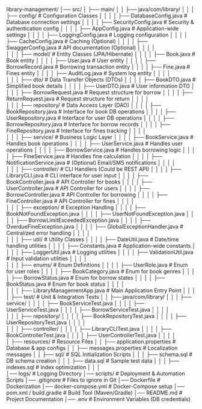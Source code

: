 library-management/
│── src/
│   ├── main/
│   │   ├── java/com/library/
│   │   │   ├── config/                   # Configuration Classes
│   │   │   │   ├── DatabaseConfig.java   # Database connection settings
│   │   │   │   ├── SecurityConfig.java   # Security & authentication config
│   │   │   │   ├── AppConfig.java        # Application-wide settings
│   │   │   │   ├── LoggingConfig.java    # Logging configuration
│   │   │   │   ├── CacheConfig.java      # Caching (Optional)
│   │   │   │   ├── SwaggerConfig.java    # API documentation (Optional)
│   │   │   │   
│   │   │   ├── model/                    # Entity Classes (JPA/Hibernate)
│   │   │   │   ├── Book.java             # Book entity
│   │   │   │   ├── User.java             # User entity
│   │   │   │   ├── BorrowRecord.java     # Borrowing transaction entity
│   │   │   │   ├── Fine.java             # Fines entity
│   │   │   │   ├── AuditLog.java         # System log entity
│   │   │   │   
│   │   │   ├── dto/                      # Data Transfer Objects (DTOs)
│   │   │   │   ├── BookDTO.java          # Simplified book details
│   │   │   │   ├── UserDTO.java          # User information DTO
│   │   │   │   ├── BorrowRequest.java    # Request structure for borrow
│   │   │   │   ├── ReturnRequest.java    # Request structure for return
│   │   │   │   
│   │   │   ├── repository/                # Data Access Layer (DAO)
│   │   │   │   ├── BookRepository.java    # Interface for book DB operations
│   │   │   │   ├── UserRepository.java    # Interface for user DB operations
│   │   │   │   ├── BorrowRepository.java  # Interface for borrow records
│   │   │   │   ├── FineRepository.java    # Interface for fines tracking
│   │   │   │   
│   │   │   ├── service/                   # Business Logic Layer
│   │   │   │   ├── BookService.java       # Handles book operations
│   │   │   │   ├── UserService.java       # Handles user operations
│   │   │   │   ├── BorrowService.java     # Handles borrowing logic
│   │   │   │   ├── FineService.java       # Handles fine calculation
│   │   │   │   ├── NotificationService.java # (Optional) Email/SMS notifications
│   │   │   │   
│   │   │   ├── controller/                # CLI Handlers (Could be REST API)
│   │   │   │   ├── LibraryCLI.java        # CLI interface for user input
│   │   │   │   ├── BookController.java    # API Controller for books
│   │   │   │   ├── UserController.java    # API Controller for users
│   │   │   │   ├── BorrowController.java  # API Controller for borrowing
│   │   │   │   ├── FineController.java    # API Controller for fines
│   │   │   │   
│   │   │   ├── exception/                 # Exception Handling
│   │   │   │   ├── BookNotFoundException.java
│   │   │   │   ├── UserNotFoundException.java
│   │   │   │   ├── BorrowLimitExceededException.java
│   │   │   │   ├── OverdueFineException.java
│   │   │   │   ├── GlobalExceptionHandler.java # Centralized error handling
│   │   │   │   
│   │   │   ├── util/                      # Utility Classes
│   │   │   │   ├── DateUtil.java          # Date/time handling utilities
│   │   │   │   ├── Constants.java         # Application-wide constants
│   │   │   │   ├── LoggerUtil.java        # Logging utilities
│   │   │   │   ├── ValidationUtil.java    # Input validation utilities
│   │   │   │   
│   │   │   ├── enums/                     # Enum Definitions
│   │   │   │   ├── UserRole.java          # Enum for user roles
│   │   │   │   ├── BookCategory.java      # Enum for book genres
│   │   │   │   ├── BorrowStatus.java      # Enum for borrow states
│   │   │   │   ├── BookStatus.java      # Enum for book status
│   │   │   │   
│   │   │   ├── LibraryManagementApp.java  # Main Application Entry Point
│   │   │   
│   ├── test/                              # Unit & Integration Tests
│   │   ├── java/com/library/
│   │   │   ├── service/
│   │   │   │   ├── BookServiceTest.java
│   │   │   │   ├── UserServiceTest.java
│   │   │   │   ├── BorrowServiceTest.java
│   │   │   │   
│   │   │   ├── repository/
│   │   │   │   ├── BookRepositoryTest.java
│   │   │   │   ├── UserRepositoryTest.java
│   │   │   │   
│   │   │   ├── controller/
│   │   │   │   ├── LibraryCLITest.java
│   │   │   │   ├── BookControllerTest.java
│   │   │   │   ├── UserControllerTest.java
│   │   │   │   
│   ├── resources/                         # Resource Files
│   │   ├── application.properties         # Database & app configs
│   │   ├── messages.properties            # Localization messages
│   │   ├── sql/                           # SQL Initialization Scripts
│   │   │   ├── schema.sql                 # DB schema creation
│   │   │   ├── data.sql                   # Sample test data
│   │   │   ├── indexes.sql                # Index optimization
│   │   │   
│── logs/                                  # Logging Directory
│── scripts/                               # Deployment & Automation Scripts
│── .gitignore                             # Files to ignore in Git
│── Dockerfile                             # Dockerization
│── docker-compose.yml                     # Docker-Compose setup
│── pom.xml / build.gradle                 # Build Tool (Maven/Gradle)
│── README.md                              # Project Documentation
│── .env                                   # Environment Variables (DB credentials)

